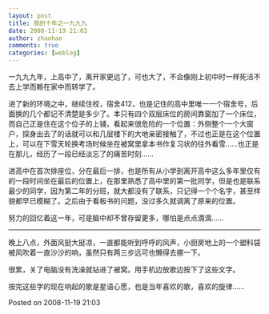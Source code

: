 ```yaml
---
layout: post
title: 我的十年之一九九九
date: 2008-11-19 21:03
author: zhaohao
comments: true
categories: [weblog]
---
```

一九九九年，上高中了，离开家更远了，可也大了，不会像刚上初中时一样死活不去上学而赖在家中而转学了。

进了新的环境之中，继续住校，宿舍412，也是记住的高中里唯一一个宿舍号，后面换的几个都记不清楚是多少了。本只有四个双层床位的房间靠窗加了一个床位，而自己正是住在这个位子的上铺，看起来很危险的一个位置：外侧整个一个大窗户，探身出去了的话就可以和几层楼下的大地亲密接触了，不过也正是在这个位置上，可以在下雪天轮换考场时候坐在被窝里拿本书作复习状的往外看雪……也正是在那儿，经历了一段已经淡忘了的痛苦时刻……

进高中在首次排座位，分在最后一排，也是所有从小学到离开高中这么多年里仅有的一段时间坐在最后的位置上，在那里熟悉了高中里的第一批同学，但是也是联系最少的同学，因为第二年的分班，就大都没有了联系，只记得一个个名字，甚至样貌都早已模糊了。之后由于看板书的问题，没过多久就调离了原来的位置。

努力的回忆着这一年，可是脑中却不曾存留更多，哪怕是点点滴滴……

<hr />

晚上八点，外面风挺大挺凉，一直都能听到呼呼的风声，小厨房地上的一个塑料袋被风吹着一直沙沙的响，虽然只有两三步远可也懒得去挪一下。

很累，关了电脑没有洗澡就钻进了被窝。用手机边放歌边按下了这些文字。

按完这些字的现在响起的歌是星语心愿，也是当年喜欢的歌，喜欢的旋律……

Posted on 2008-11-19 21:03
